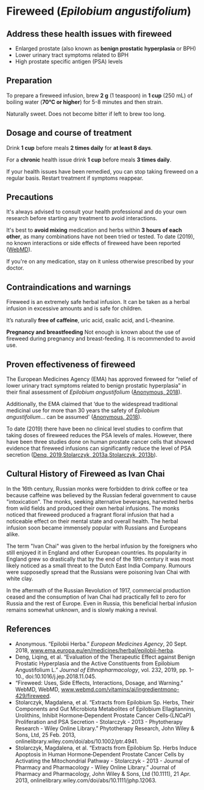 # Fireweed (*Epilobium angustifolium*)

## Address these health issues with fireweed
- Enlarged prostate (also known as **benign prostatic hyperplasia** or BPH)
- Lower urinary tract symptoms related to BPH 
- High prostate specific antigen (PSA) levels

## Preparation

To prepare a fireweed infusion, brew **2 g** (1 teaspoon) in **1 cup** (250 mL) of boiling water (**70°C or higher**) for 5-8 minutes and then strain.

Naturally sweet. Does not become bitter if left to brew too long.

## Dosage and course of treatment

Drink **1 cup** before meals **2 times daily** for **at least 8 days**.

For a **chronic** health issue drink **1 cup** before meals **3 times daily**.

If your health issues have been remedied, you can stop taking fireweed on a regular basis. Restart treatment if symptoms reappear.

## Precautions

It's always advised to consult your health professional and do your own research before starting any treatment to avoid interactions.

It's best to **avoid mixing** medication and herbs within **3 hours of each other**, as many combinations have not been tried or tested. To date (2019), no known interactions or side effects of fireweed have been reported ([WebMD]).

If you're on any medication, stay on it unless otherwise prescribed by your doctor.

## Contraindications and warnings

Fireweed is an extremely safe herbal infusion. It can be taken as a herbal infusion in excessive amounts and is safe for children.

It’s naturally **free of caffeine**, uric acid, oxalic acid, and L-theanine.

**Pregnancy and breastfeeding** Not enough is known about the use of fireweed during pregnancy and breast-feeding. It is recommended to avoid use.

## Proven effectiveness of fireweed

The European Medicines Agency (EMA) has approved fireweed for “relief of lower urinary tract symptoms related to benign prostatic hyperplasia” in their final assessment of *Epilobium angustifolium* ([Anonymous, 2018]).

Additionally, the EMA claimed that ‘due to the widespread traditional medicinal use for more than 30 years the safety of *Epilobium angustifolium*… can be assumed' ([Anonymous, 2018]).

To date (2019) there have been no clinical level studies to confirm that taking doses of fireweed reduces the PSA levels of males. However, there have been three studies done on human prostate cancer cells that showed evidence that fireweed infusions can significantly reduce the level of PSA secretion ([Denq, 2019],[Stolarczyk, 2013a],[Stolarczyk, 2013b]).

## Cultural History of Fireweed as Ivan Chai

In the 16th century, Russian monks were forbidden to drink coffee or tea because caffeine was believed by the Russian federal government to cause "intoxication". The monks, seeking alternative beverages, harvested herbs from wild fields and produced their own herbal infusions. The monks noticed that fireweed produced a fragrant floral infusion that had a noticeable effect on their mental state and overall health. The herbal infusion soon became immensely popular with Russians and Europeans alike.

The term "Ivan Chai" was given to the herbal infusion by the foreigners who still enjoyed it in England and other European countries. Its popularity in England grew so drastically that by the end of the 19th century it was most likely noticed as a small threat to the Dutch East India Company. Rumours were supposedly spread that the Russians were poisoning Ivan Chai with white clay.

In the aftermath of the Russian Revolution of 1917, commercial production ceased and the consumption of Ivan Chai had practically fell to zero for Russia and the rest of Europe. Even in Russia, this beneficial herbal infusion remains somewhat unknown, and is slowly making a revival.

## References

- Anonymous. “Epilobii Herba.” *European Medicines Agency*, 20 Sept. 2018, www.ema.europa.eu/en/medicines/herbal/epilobii-herba.
- Deng, Liqing, et al. “Evaluation of the Therapeutic Effect against Benign Prostatic Hyperplasia and the Active Constituents from Epilobium Angustifolium L.” *Journal of Ethnopharmacology*, vol. 232, 2019, pp. 1–10., doi:10.1016/j.jep.2018.11.045.
- “Fireweed: Uses, Side Effects, Interactions, Dosage, and Warning.” WebMD, WebMD, www.webmd.com/vitamins/ai/ingredientmono-429/fireweed.
- Stolarczyk, Magdalena, et al. “Extracts from Epilobium Sp. Herbs, Their Components and Gut Microbiota Metabolites of Epilobium Ellagitannins, Urolithins, Inhibit Hormone‐Dependent Prostate Cancer Cells‐(LNCaP) Proliferation and PSA Secretion - Stolarczyk - 2013 - Phytotherapy Research - Wiley Online Library.” Phytotherapy Research, John Wiley &amp; Sons, Ltd, 25 Feb. 2013, onlinelibrary.wiley.com/doi/abs/10.1002/ptr.4941.
- Stolarczyk, Magdalena, et al. “Extracts from Epilobium Sp. Herbs Induce Apoptosis in Human Hormone‐Dependent Prostate Cancer Cells by Activating the Mitochondrial Pathway - Stolarczyk - 2013 - Journal of Pharmacy and Pharmacology - Wiley Online Library.” Journal of Pharmacy and Pharmacology, John Wiley &amp; Sons, Ltd (10.1111), 21 Apr. 2013, onlinelibrary.wiley.com/doi/abs/10.1111/jphp.12063.


[Anonymous, 2018]: https://www.ncbi.nlm.nih.gov/pmc/articles/PMC3841996 'A review on phytochemistry and ethnopharmacological aspects of genus Calendula'
[Denq, 2019]: https://www.sciencedirect.com/science/article/pii/S0378874118328782?via%3Dihub
[WebMD]: https://www.webmd.com/vitamins/ai/ingredientmono-429/fireweed
[Stolarczyk, 2013a]: https://onlinelibrary.wiley.com/doi/abs/10.1002/ptr.4941
[Stolarczyk, 2013b]: https://onlinelibrary.wiley.com/doi/abs/10.1111/jphp.12063
